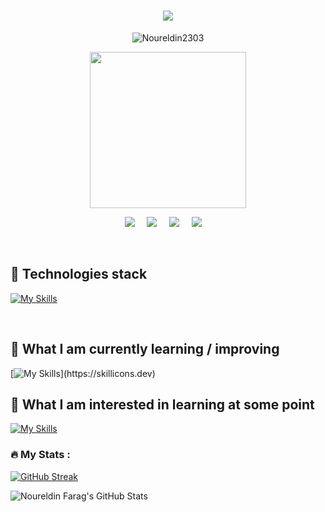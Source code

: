 <h1 align="center">
  <a href="https://git.io/typing-svg">
    <img src="https://readme-typing-svg.herokuapp.com/?lines=Hi++There!+👋;I'm+Noureldin+Farag+👨‍💻;+I'm+a+full-stack+developer;Nice+to+meet+you!&center=true&size=28">
  </a>
</h1>

<p align='center'>
  <img src="https://komarev.com/ghpvc/?username=Noureldin2303&label=Profile%20views&color=6611e9&style=flat" alt="Noureldin2303" />
</p>
<p align='center'>
<img src="https://octodex.github.com/images/skatetocat.png" width="250px"/>
</p>

<p align='center'>
  <a href="https://twitter.com/noureldin_farag"><img src="https://img.shields.io/badge/twitter-%231DA1F2.svg?&style=for-the-badge&logo=twitter&logoColor=white" /></a>&nbsp;&nbsp;&nbsp;&nbsp;
  <a href="https://www.linkedin.com/in/noureldin-farag-112653217/"><img src="https://img.shields.io/badge/linkedin-%230077B5.svg?&style=for-the-badge&logo=linkedin&logoColor=white" /></a>&nbsp;&nbsp;&nbsp;&nbsp;
  <a href="mailto:noureldinfarag4@gmail.com?subject=Olá%20Stefany"><img src="https://img.shields.io/badge/gmail-%23D14836.svg?&style=for-the-badge&logo=gmail&logoColor=white" /></a>&nbsp;&nbsp;&nbsp;&nbsp;
  <a href="ꈤꂦꀎꋪꍟ꒒ꀸꀤꈤ#2022?subject=Olá%20Stefany"><img src="https://img.shields.io/badge/discord-8746FF.svg?&style=for-the-badge&logo=discord&logoColor=white" /></a>&nbsp;&nbsp;&nbsp;&nbsp;
</p>
<br>

##  🥷 Technologies stack


<a name="learning-now"></a>

[![My Skills](https://skillicons.dev/icons?i=js,html,css,py,java,cpp,julia,figma,blender,go,git,bash,vim,linux,dart,flutter,swift,php,laravel,mysql)](https://skillicons.dev)

<br>
<a name="learning-next"></a>

## 📖  What I am currently learning / improving
[![My Skills](https://skillicons.dev/icons?i=react,redux,nodejs,mongodb,expressjs,firebase,threejs,)](https://skillicons.dev)


## 👾  What I am interested in learning at some point

[![My Skills](https://skillicons.dev/icons?i=nextjs,graphql,sass,tailwind,gradle,docker)](https://skillicons.dev)




### :fire: My Stats :


[![GitHub Streak](http://github-readme-streak-stats.herokuapp.com?user=Noureldin2303&theme=github-dark-blue&hide_border=true)](https://git.io/streak-stats)

![Noureldin Farag's GitHub Stats](https://github-readme-stats.vercel.app/api?username=Noureldin2303&show_icons=true&locale=en&theme=github_dark&hide_border=true)

 
[tech_tools_anchor]: #bonjour--
[learning_now_anchor]: #learning-now
[learning_next_anchor]: #learning-next

